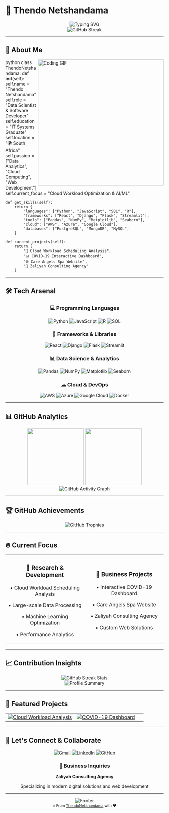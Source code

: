 # 🚀 Thendo Netshandama

<div align="center">
  <img src="https://readme-typing-svg.herokuapp.com?font=Fira+Code&size=30&duration=3000&pause=1000&color=00D9FF&center=true&vCenter=true&width=600&lines=Data+Scientist+%7C+Software+Developer;Cloud+Analytics+Specialist;Full-Stack+Developer;IT+Systems+Graduate" alt="Typing SVG" />
</div>

<div align="center">
  <img src="https://github-readme-streak-stats.herokuapp.com?user=ThendoNetshandama&theme=radical&hide_border=true&stroke=0000&background=0D1117&ring=00D9FF&fire=FF6B6B&currStreakLabel=00D9FF" alt="GitHub Streak" />
</div>

---

## 🎯 About Me

<img align="right" width="400" src="https://media.giphy.com/media/SWoSkN6DxTszqIKEqv/giphy.gif" alt="Coding GIF"/>

python
class ThendoNetshandama:
    def __init__(self):
        self.name = "Thendo Netshandama"
        self.role = "Data Scientist & Software Developer"
        self.education = "IT Systems Graduate"
        self.location = "🌍 South Africa"
        self.passion = ["Data Analytics", "Cloud Computing", "Web Development"]
        self.current_focus = "Cloud Workload Optimization & AI/ML"
        
    def get_skills(self):
        return {
            "languages": ["Python", "JavaScript", "SQL", "R"],
            "frameworks": ["React", "Django", "Flask", "Streamlit"],
            "tools": ["Pandas", "NumPy", "Matplotlib", "Seaborn"],
            "cloud": ["AWS", "Azure", "Google Cloud"],
            "databases": ["PostgreSQL", "MongoDB", "MySQL"]
        }
    
    def current_projects(self):
        return [
            "🔬 Cloud Workload Scheduling Analysis",
            "📊 COVID-19 Interactive Dashboard",
            "🌐 Care Angels Spa Website",
            "💼 Zaliyah Consulting Agency"
        ]


---

## 🛠 Tech Arsenal

<div align="center">

### 💻 Programming Languages
![Python](https://img.shields.io/badge/Python-3776AB?style=for-the-badge&logo=python&logoColor=white)
![JavaScript](https://img.shields.io/badge/JavaScript-F7DF1E?style=for-the-badge&logo=javascript&logoColor=black)
![R](https://img.shields.io/badge/R-276DC3?style=for-the-badge&logo=r&logoColor=white)
![SQL](https://img.shields.io/badge/SQL-4479A1?style=for-the-badge&logo=postgresql&logoColor=white)

### 🚀 Frameworks & Libraries
![React](https://img.shields.io/badge/React-61DAFB?style=for-the-badge&logo=react&logoColor=black)
![Django](https://img.shields.io/badge/Django-092E20?style=for-the-badge&logo=django&logoColor=white)
![Flask](https://img.shields.io/badge/Flask-000000?style=for-the-badge&logo=flask&logoColor=white)
![Streamlit](https://img.shields.io/badge/Streamlit-FF4B4B?style=for-the-badge&logo=streamlit&logoColor=white)

### 📊 Data Science & Analytics
![Pandas](https://img.shields.io/badge/Pandas-150458?style=for-the-badge&logo=pandas&logoColor=white)
![NumPy](https://img.shields.io/badge/NumPy-013243?style=for-the-badge&logo=numpy&logoColor=white)
![Matplotlib](https://img.shields.io/badge/Matplotlib-11557c?style=for-the-badge&logo=python&logoColor=white)
![Seaborn](https://img.shields.io/badge/Seaborn-3776AB?style=for-the-badge&logo=python&logoColor=white)

### ☁ Cloud & DevOps
![AWS](https://img.shields.io/badge/AWS-232F3E?style=for-the-badge&logo=amazon-aws&logoColor=white)
![Azure](https://img.shields.io/badge/Azure-0078D4?style=for-the-badge&logo=microsoft-azure&logoColor=white)
![Google Cloud](https://img.shields.io/badge/Google_Cloud-4285F4?style=for-the-badge&logo=google-cloud&logoColor=white)
![Docker](https://img.shields.io/badge/Docker-2496ED?style=for-the-badge&logo=docker&logoColor=white)

</div>

---

## 📊 GitHub Analytics

<div align="center">
  <img height="180em" src="https://github-readme-stats.vercel.app/api?username=ThendoNetshandama&show_icons=true&theme=radical&include_all_commits=true&count_private=true&hide_border=true&bg_color=0D1117&title_color=00D9FF&icon_color=00D9FF&text_color=FFFFFF"/>
  <img height="180em" src="https://github-readme-stats.vercel.app/api/top-langs/?username=ThendoNetshandama&layout=compact&langs_count=8&theme=radical&hide_border=true&bg_color=0D1117&title_color=00D9FF&text_color=FFFFFF"/>
</div>

<div align="center">
  <img src="https://github-readme-activity-graph.vercel.app/graph?username=ThendoNetshandama&bg_color=0D1117&color=00D9FF&line=00D9FF&point=FFFFFF&area=true&hide_border=true" alt="GitHub Activity Graph" />
</div>

---

## 🏆 GitHub Achievements

<div align="center">
  <img src="https://github-profile-trophy.vercel.app/?username=ThendoNetshandama&theme=radical&no-frame=true&no-bg=true&margin-w=4&row=2&column=4" alt="GitHub Trophies" />
</div>

---

## 🔥 Current Focus

<div align="center">
  <table>
    <tr>
      <td align="center" width="50%">
        <h3>🔬 Research & Development</h3>
        <p>• Cloud Workload Scheduling Analysis</p>
        <p>• Large-scale Data Processing</p>
        <p>• Machine Learning Optimization</p>
        <p>• Performance Analytics</p>
      </td>
      <td align="center" width="50%">
        <h3>💼 Business Projects</h3>
        <p>• Interactive COVID-19 Dashboard</p>
        <p>• Care Angels Spa Website</p>
        <p>• Zaliyah Consulting Agency</p>
        <p>• Custom Web Solutions</p>
      </td>
    </tr>
  </table>
</div>

---

## 📈 Contribution Insights

<div align="center">
  <img src="https://github-readme-streak-stats.herokuapp.com?user=ThendoNetshandama&theme=radical&hide_border=true&stroke=0000&background=0D1117&ring=00D9FF&fire=FF6B6B&currStreakLabel=00D9FF&sideNums=FFFFFF&currStreakNum=FFFFFF&dates=FFFFFF" alt="GitHub Streak Stats" />
</div>

<div align="center">
  <img src="https://github-profile-summary-cards.vercel.app/api/cards/profile-details?username=ThendoNetshandama&theme=radical" alt="Profile Summary" />
</div>

---

## 🌟 Featured Projects

<div align="center">
  <table>
    <tr>
      <td width="50%">
        <a href="https://github.com/ThendoNetshandama/cloud-workload-analysis">
          <img src="https://github-readme-stats.vercel.app/api/pin/?username=ThendoNetshandama&repo=cloud-workload-analysis&theme=radical&hide_border=true&bg_color=0D1117&title_color=00D9FF&icon_color=00D9FF&text_color=FFFFFF" alt="Cloud Workload Analysis" />
        </a>
      </td>
      <td width="50%">
        <a href="https://github.com/ThendoNetshandama/covid19-dashboard">
          <img src="https://github-readme-stats.vercel.app/api/pin/?username=ThendoNetshandama&repo=covid19-dashboard&theme=radical&hide_border=true&bg_color=0D1117&title_color=00D9FF&icon_color=00D9FF&text_color=FFFFFF" alt="COVID-19 Dashboard" />
        </a>
      </td>
    </tr>
  </table>
</div>

---

## 🤝 Let's Connect & Collaborate

<div align="center">
  <a href="mailto:tnetshandama90@gmail.com">
    <img src="https://img.shields.io/badge/Gmail-D14836?style=for-the-badge&logo=gmail&logoColor=white" alt="Gmail" />
  </a>
  <a href="https://linkedin.com/in/thendo-netshandama">
    <img src="https://img.shields.io/badge/LinkedIn-0077B5?style=for-the-badge&logo=linkedin&logoColor=white" alt="LinkedIn" />
  </a>
  <a href="https://github.com/ThendoNetshandama">
    <img src="https://img.shields.io/badge/GitHub-100000?style=for-the-badge&logo=github&logoColor=white" alt="GitHub" />
  </a>
</div>

<div align="center">
  <h3>💼 Business Inquiries</h3>
  <p><strong>Zaliyah Consulting Agency</strong></p>
  <p>Specializing in modern digital solutions and web development</p>
</div>

---

<div align="center">
  <img src="https://capsule-render.vercel.app/api?type=waving&color=gradient&customColorList=6,11,20&height=100&section=footer&text=Thanks%20for%20visiting!&fontSize=16&fontColor=ffffff&animation=twinkling" alt="Footer" />
</div>

<div align="center">
  <sub>⭐ From <a href="https://github.com/ThendoNetshandama">ThendoNetshandama</a> with ❤</sub>
</div>
